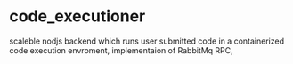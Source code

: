 # code_executioner
scaleble nodjs backend which runs user submitted code in a containerized code execution envroment, implementaion of RabbitMq RPC,

